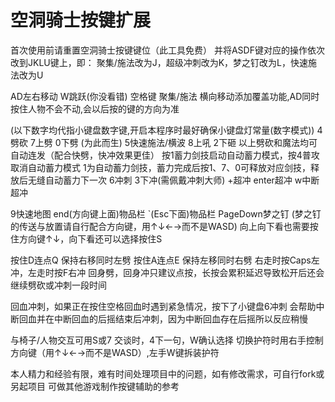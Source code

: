 # 空洞骑士按键扩展

首次使用前请重置空洞骑士按键键位（此工具免费）
并将ASDF键对应的操作依次改到JKLU键上，即：
聚集/施法改为J，超级冲刺改为K，梦之钉改为L，快速施法改为U

AD左右移动 W跳跃(你没看错) 空格键 聚集/施法
横向移动添加覆盖功能,AD同时按住人物不会不动,会以后按的键的方向为准

(以下数字均代指小键盘数字键,开启本程序时最好确保小键盘灯常量(数字模式))
4劈砍 7上劈 0下劈 (为此而生)
5快速施法/横波 8上吼 2下砸
以上劈砍和魔法均可自动连发（配合快劈，快冲效果更佳）
按1蓄力剑技启动自动蓄力模式，按4普攻取消自动蓄力模式
1为自动蓄力剑技，蓄力完成后按1、7、0可释放对应剑技，释放后无缝自动蓄力下一次
6冲刺 3下冲(需佩戴冲刺大师) +超冲 enter超冲 w中断超冲

9快速地图
end(方向键上面)物品栏 `(Esc下面)物品栏
PageDown梦之钉
(梦之钉的传送与放置请自行配合方向键，用↑↓←→而不是WASD)
向上向下看也需要按住方向键↑↓，向下看还可以选择按住S

按住D连点Q 保持右移同时左劈
按住A连点E 保持左移同时右劈
右走时按Caps左冲，左走时按F右冲
回身劈，回身冲只建议点按，长按会累积延迟导致松开后还会继续劈砍或冲刺一段时间

回血冲刺，如果正在按住空格回血时遇到紧急情况，按下了小键盘6冲刺
会帮助中断回血并在中断回血的后摇结束后冲刺，因为中断回血存在后摇所以反应稍慢

与椅子/人物交互可用S或7
交谈时，4下一句，W确认选择 
切换护符时用右手控制方向键（用↑↓←→而不是WASD）,左手W键拆装护符

本人精力和经验有限，难有时间处理项目中的问题，如有修改需求，可自行fork或另起项目
可做其他游戏制作按键辅助的参考


